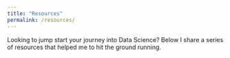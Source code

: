 ```yaml
---
title: "Resources"
permalink: /resources/
---
```


Looking to jump start your journey into Data Science? Below I share a series of resources that helped me to hit the ground running.

